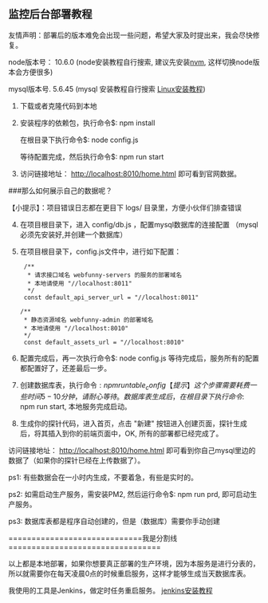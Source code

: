 ## 监控后台部署教程

友情声明：部署后的版本难免会出现一些问题，希望大家及时提出来，我会尽快修复。

node版本号： 10.6.0  (node安装教程自行搜索, 建议先安装[nvm](https://www.jianshu.com/p/d0e0935b150a), 这样切换node版本会方便很多)

mysql版本号. 5.6.45  (mysql 安装教程自行搜索 [Linux安装教程](https://www.cnblogs.com/warm-stranger/p/10333348.html))

  1. 下载或者克隆代码到本地
  
  2. 安装程序的依赖包，执行命令$: npm install
  
     在根目录下执行命令$: node config.js 
     
     等待配置完成，然后执行命令$: npm run start
  
  3. 访问链接地址： [http://localhost:8010/home.html](http://localhost:8010/home.html) 即可看到官网数据。
  
  ###那么如何展示自己的数据呢？
  
  【小提示】：项目错误日志都在更目下 logs/ 目录里，方便小伙伴们排查错误
  
  4. 在项目根目录下，进入 config/db.js ，配置mysql数据库的连接配置 （mysql必须先安装好,并创建一个数据库）
  
  5. 在项目根目录下，config.js文件中，进行如下配置：
  
          /**
           * 请求接口域名 webfunny-servers 的服务的部署域名
           * 本地请使用 "//localhost:8011"
           */
          const default_api_server_url = "//localhost:8011"

         /**
          * 静态资源域名 webfunny-admin 的部署域名
          * 本地请使用 "//localhost:8010"
          */
          const default_assets_url = "//localhost:8010"

  6. 配置完成后，再一次执行命令$: node config.js  等待完成后，服务所有的配置都配置好了，还差最后一步。
  
  7. 创建数据库表，执行命令$: npm run table_config 【提示】这个步骤需要耗费一些时间5-10分钟，请耐心等待。 数据库表生成后，在根目录下执行命令$:  npm run start, 本地服务完成启动。
  
  8. 生成你的探针代码，进入首页，点击 "新建" 按钮进入创建页面，探针生成后，将其插入到你的前端页面中，OK, 所有的部署都已经完成了。
  
  访问链接地址： [http://localhost:8010/home.html](http://localhost:8010/home.html) 即可看到你自己mysql里边的数据了（如果你的探针已经在上传数据了）。
  
  
  ps1: 有些数据会在一小时内生成，不要着急，有些是实时的。

  ps2: 如需启动生产服务，需安装PM2, 然后运行命令$: npm run prd, 即可启动生产服务。
  
  ps3: 数据库表都是程序自动创建的，但是（数据库）需要你手动创建
  
  =============================我是分割线=================================
  
  以上都是本地部署，如果你想要真正部署的生产环境，因为本服务是进行分表的，所以就需要你在每天凌晨0点的时候重启服务，这样才能够生成当天数据库表。
  
  我使用的工具是Jenkins，做定时任务重启服务。 [jenkins安装教程](https://jingyan.baidu.com/article/36d6ed1f6928b51bcf4883ee.html)

